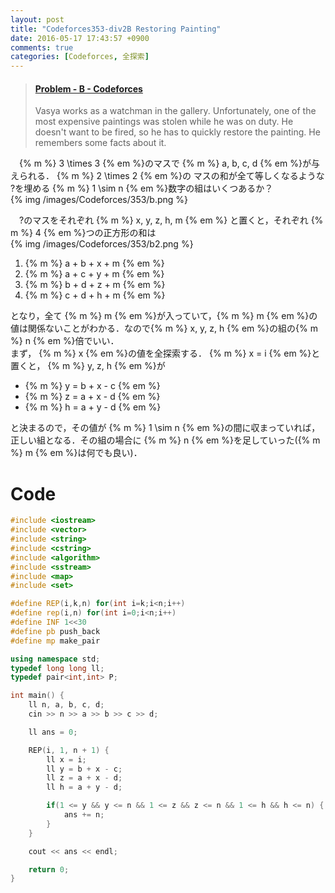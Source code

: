 ```yaml
---
layout: post
title: "Codeforces353-div2B Restoring Painting"
date: 2016-05-17 17:43:57 +0900
comments: true
categories: [Codeforces, 全探索]
---
```


<blockquote class="embedly-card" data-card-key="39deea93f79745829254c0652225a544" data-card-controls="0" data-card-branding="0" data-card-type="article"><h4><a href="http://codeforces.com/contest/675/problem/B">Problem - B - Codeforces</a></h4><p>Vasya works as a watchman in the gallery. Unfortunately, one of the most expensive paintings was stolen while he was on duty. He doesn't want to be fired, so he has to quickly restore the painting. He remembers some facts about it.</p></blockquote>
<script async src="//cdn.embedly.com/widgets/platform.js" charset="UTF-8"></script>

<!-- more -->

　{% m %} 3 \times 3 {% em %}のマスで {% m %} a, b, c, d {% em %}が与えられる． {% m %} 2 \times 2 {% em %}の マスの和が全て等しくなるような ?を埋める {% m %} 1 \sim n {% em %}数字の組はいくつあるか？  
{% img /images/Codeforces/353/b.png %}
  

　?のマスをそれぞれ {% m %} x, y, z, h, m {% em %} と置くと，それぞれ {% m %} 4 {% em %}つの正方形の和は  
{% img /images/Codeforces/353/b2.png %}

1. {% m %} a + b + x + m {% em %}
2. {% m %} a + c + y + m {% em %}
3. {% m %} b + d + z + m {% em %}
4. {% m %} c + d + h + m {% em %}

となり，全て {% m %} m {% em %}が入っていて，{% m %} m {% em %}の値は関係ないことがわかる．なので{% m %} x, y, z, h {% em %}の組の{% m %} n {% em %}倍でいい．  
まず， {% m %} x {% em %}の値を全探索する． {% m %} x = i {% em %}と置くと， {% m %} y, z, h {% em %}が

* {% m %} y = b + x - c {% em %}
* {% m %} z = a + x - d {% em %}
* {% m %} h = a + y - d {% em %}

と決まるので，その値が {% m %} 1 \sim n {% em %}の間に収まっていれば，正しい組となる．その組の場合に {% m %} n {% em %}を足していった({% m %} m {% em %}は何でも良い)．

# Code

```cpp
#include <iostream>
#include <vector>
#include <string>
#include <cstring>
#include <algorithm>
#include <sstream>
#include <map>
#include <set>

#define REP(i,k,n) for(int i=k;i<n;i++)
#define rep(i,n) for(int i=0;i<n;i++)
#define INF 1<<30
#define pb push_back
#define mp make_pair

using namespace std;
typedef long long ll;
typedef pair<int,int> P;

int main() {
	ll n, a, b, c, d;
	cin >> n >> a >> b >> c >> d;

	ll ans = 0;

	REP(i, 1, n + 1) {
		ll x = i;
		ll y = b + x - c;
		ll z = a + x - d;
		ll h = a + y - d;

		if(1 <= y && y <= n && 1 <= z && z <= n && 1 <= h && h <= n) {
			ans += n;
		}
	}

	cout << ans << endl;

	return 0;
}
```



